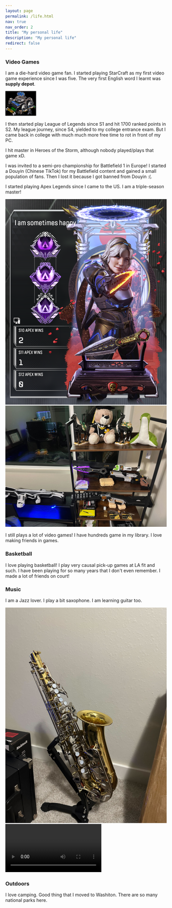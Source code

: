 ```yaml
---
layout: page
permalink: /life.html
nav: true
nav_order: 2
title: "My personal life"
description: "My personal life"
redirect: false
---
```


### Video Games

I am a die-hard video game fan. I started playing StarCraft as my first video game experience since I was five. The very first English word I learnt was **supply depot**.

![A supply depot from StarCraft](assets/img/SupplyDepot_SC1_Game1.webp)

I then started play League of Legends since S1 and hit 1700 ranked points in S2. My league journey, since S4, yielded to my college entrance exam. But I came back in college with much much more free time to rot in front of my PC.

I hit master in Heroes of the Storm, although nobody played/plays that game xD.

I was invited to a semi-pro championship for Battlefield 1 in Europe! I started a Douyin \(Chinese TikTok\) for my Battlefield content and gained a small population of fans. Then I lost it because I got banned from Douyin :\(.

I started playing Apex Legends since I came to the US. I am a triple-season master!

![My banner!](assets/img/apex.png)
![My R-99, PK, Wingy, and Heirlooms!](assets/img/loot.jpg)

I still plays a lot of video games! I have hundreds game in my library. I love making friends in games.

### Basketball

I love playing basketball! I play very causal pick-up games at LA fit and such. I have been playing for so many years that I don't even remember. I made a lot of friends on court!

### Music

I am a Jazz lover. I play a bit saxophone. I am learning guitar too.

![My sax](assets/img/sax.jpg)
![From the start](assets/video/fromthestart.mp4)

### Outdoors

I love camping. Good thing that I moved to Washiton. There are so many national parks here.